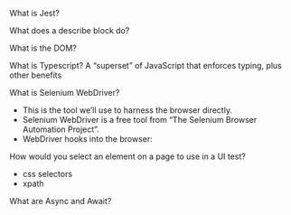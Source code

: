 What is Jest?

What does a describe block do?

What is the DOM?

What is Typescript?
A “superset” of JavaScript that enforces typing, plus other benefits

What is Selenium WebDriver? 
- This is the tool we’ll use to harness the browser directly.
- Selenium WebDriver is a free tool from “The Selenium Browser Automation Project”.
- WebDriver hooks into the browser:

How would you select an element on a page to use in a UI test?
- css selectors
- xpath

What are Async and Await?
